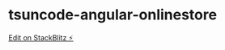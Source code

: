 # tsuncode-angular-onlinestore

[Edit on StackBlitz ⚡️](https://stackblitz.com/edit/tsuncode-angular-onlinestore)